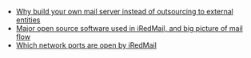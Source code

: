 * [Why build your own mail server instead of outsourcing to external entities](./why.build.your.own.mail.server.html)
* [Major open source software used in iRedMail, and big picture of mail flow](./used.components.html)
* [Which network ports are open by iRedMail](./network.ports.html)
